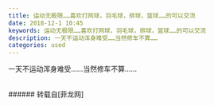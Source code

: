 ```yaml
---
title: 运动无极限……喜欢打网球，羽毛球，排球，篮球……的可以交流
date: 2018-12-1 10:45
keywords: 运动无极限……喜欢打网球，羽毛球，排球，篮球……的可以交流
description: 一天不运动浑身难受……当然修车不算……
categories: used
---
```

<td class="t_f" id="postmessage_2386659">

一天不运动浑身难受……当然修车不算……<br/>
<img alt="" border="0" class="zoom" data-cf-modified-85844058956f7556d974e725-="" file="http://www.flw.ph/data/appbyme/upload/image/201812/01/VzE2Pd7fc7iL.jpg" id="aimg_jx24x" lazyloadthumb="1" onclick="" onmouseover="" src="http://www.flw.ph/data/appbyme/upload/image/201812/01/VzE2Pd7fc7iL.jpg"/><br/>
<br/>
</td>
###### 转载自[菲龙网]